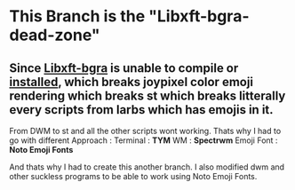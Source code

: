 # This Branch is the "Libxft-bgra-dead-zone"
## Since [Libxft-bgra](https://aur.archlinux.org/packages/libxft-bgra) is unable to compile or [installed](https://github.com/LukeSmithxyz/LARBS/issues/179), which breaks joypixel color emoji rendering which breaks st which breaks litterally every scripts from larbs which has emojis in it.
From DWM to st and all the other scripts wont working.
Thats why I had to go with different Approach :
Terminal          : **TYM**
WM                : **Spectrwm**
Emoji Font        : **Noto Emoji Fonts**

And thats why I had to create this another branch.
I also modified dwm and other suckless programs to be able to work using Noto Emoji Fonts.
